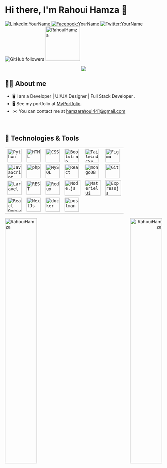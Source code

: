 # Hi there, I'm Rahoui Hamza 👋 

[![Linkedin:YourName](https://img.shields.io/badge/-Hamza_RAHOUI-blue?style=flat-square&logo=Linkedin&logoColor=white&link=https://www.linkedin.com/in/your-linkedin/)](https://www.linkedin.com/in/hamza-rahoui-2b802a247/)
[![Facebook:YourName](https://img.shields.io/badge/-Hamza_Rh-blue?style=flat-square&logo=Facebook&logoColor=white&link=https://www.Facebook.com/in/your-facebook/)](https://www.facebook.com/profile.php?id=100010161150079)
[![Twitter:YourName](https://img.shields.io/badge/-Haamza_rh-blue?style=flat-square&logo=twitter&logoColor=white&link=https://twitter.com/YourTwitter)](https://twitter.com/hamza24520658)
![GitHub followers](https://img.shields.io/github/followers/RahouiHamza?label=Follow&style=social)
<img src="https://komarev.com/ghpvc/?username=RahouiHamza&label=Profile%20views&color=0e75b6&style=plastic" alt="RahouiHamza" width="110px" /> 



<p align="center">
  <a href="https://github.com/DenverCoder1/readme-typing-svg"><img src="https://readme-typing-svg.herokuapp.com?color=%2336BCF7&size=24&center=true&lines=I'm+a+Full+Stack+Web+Developer"></a>
</p>

## :sassy_man:  About me

- 🖥️ I am a Developer | UI/UX Designer | Full Stack Developer .
- 🖥️  See my portfolio at [MyPortfolio](https://rahoui-hamza.netlify.app).
- ✉️  You can contact me at [hamzarahoui441@gmail.com](mailto:hamzarahoui441@gmail.com)
<br>

## 🔧 Technologies & Tools
<div align="center">
	<table>
		<!-- Add or remove technologies and tools as needed -->
		<tr>
			<td><code><img width="45" src="https://user-images.githubusercontent.com/25181517/183423507-c056a6f9-1ba8-4312-a350-19bcbc5a8697.png" alt="Python" title="Python"/></code></td>
            <td><code><img width="45" src="https://user-images.githubusercontent.com/25181517/192158954-f88b5814-d510-4564-b285-dff7d6400dad.png" alt="HTML" title="HTML"/></code></td>
			<td><code><img width="45" src="https://user-images.githubusercontent.com/25181517/183898674-75a4a1b1-f960-4ea9-abcb-637170a00a75.png" alt="CSS" title="CSS"/></code></td>
			<td><code><img width="45" src="https://user-images.githubusercontent.com/25181517/183898054-b3d693d4-dafb-4808-a509-bab54cf5de34.png" alt="Bootstrap" title="Bootstrap"/></code></td>
            <td><code><img width="45" src="https://user-images.githubusercontent.com/25181517/202896760-337261ed-ee92-4979-84c4-d4b829c7355d.png" alt="Tailwind CSS" title="Tailwind CSS"/></code></td>
            <td><code><img width="45" src="https://user-images.githubusercontent.com/25181517/189715289-df3ee512-6eca-463f-a0f4-c10d94a06b2f.png" alt="Figma" title="Figma"/></code></td>
		</tr>
        <tr>
            <td><code><img width="45" src="https://user-images.githubusercontent.com/25181517/117447155-6a868a00-af3d-11eb-9cfe-245df15c9f3f.png" alt="JavaScript" title="JavaScript"/></code></td>
            <td><code><img width="45" src="https://user-images.githubusercontent.com/25181517/183570228-6a040b9f-3ddf-47a2-a201-743121dac664.png" alt="php" title="php"/></code></td>
            <td><code><img width="45" src="https://user-images.githubusercontent.com/25181517/183896128-ec99105a-ec1a-4d85-b08b-1aa1620b2046.png" alt="MySQL" title="MySQL"/></code></td>
            <td><code><img width="45" src="https://user-images.githubusercontent.com/25181517/183897015-94a058a6-b86e-4e42-a37f-bf92061753e5.png" alt="React" title="React"/></code></td>
            <td><code><img width="45" src="https://user-images.githubusercontent.com/25181517/182884177-d48a8579-2cd0-447a-b9a6-ffc7cb02560e.png" alt="mongoDB" title="mongoDB"/></code></td>
            <td><code><img width="45" src="https://user-images.githubusercontent.com/25181517/192108372-f71d70ac-7ae6-4c0d-8395-51d8870c2ef0.png" alt="Git" title="Git"/></code></td>
        </tr>
        <tr>
            <td><code><img width="45" src="https://upload.wikimedia.org/wikipedia/commons/thumb/9/9a/Laravel.svg/1200px-Laravel.svg.png" alt="Laravel" title="Laravel"/></code></td>
            <td><code><img width="45" src="https://user-images.githubusercontent.com/25181517/192107858-fe19f043-c502-4009-8c47-476fc89718ad.png" alt="REST" title="REST"/></code></td>
	    <td><code><img width="45" src="https://user-images.githubusercontent.com/25181517/187896150-cc1dcb12-d490-445c-8e4d-1275cd2388d6.png" alt="Redux" title="Redux"/></code></td>
	    <td><code><img width="50" src="https://user-images.githubusercontent.com/25181517/183568594-85e280a7-0d7e-4d1a-9028-c8c2209e073c.png" alt="Node.js" title="Node.js"/></code></td>
		<td><code><img width="50" src="https://mui.com/static/logo.png" alt="MaterielUi" title="MaterielUi"/></code></td>
		<td><code><img width="50" src="https://img.icons8.com/fluent/512/express-js.png" alt="Expressjs" title="Expressjs"/></code></td>
        </tr>
	<tr>
            <td><code><img width="45" src="https://user-images.githubusercontent.com/46889813/106451545-c7cef300-6497-11eb-80d9-e51c9fc3cd33.png" alt="React Query" title="React Query"/></code></td>
		<td><code><img width="45" src="https://www.datocms-assets.com/98835/1684410508-image-7.png" alt="NextJs" title="NextJs"/></code></td>
		<td><code><img width="45" src="https://cdn4.iconfinder.com/data/icons/logos-and-brands/512/97_Docker_logo_logos-512.png" alt="docker" title="docker"/></code></td>
		<td><code><img width="45" src="https://dashboard.snapcraft.io/site_media/appmedia/2018/11/logo-mark.png" alt="postman" title="postman"/></code></td>
        </tr>
	</table>
</div>

<p align="left"><img width="45%" align="left" src="https://github-readme-stats.vercel.app/api?username=RahouiHamza&show_icons=true&include_all_commits=true&theme=radical&hide_border=true" alt="RahouiHamza" /></p>
<p align="right"><img width="45%" align="right" src="https://github-readme-stats.vercel.app/api/top-langs/?username=RahouiHamza&layout=compact&theme=radical&hide_border=true" alt="RahouiHamza" /></p>
